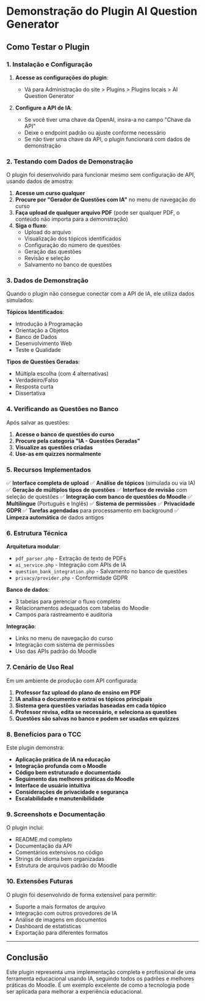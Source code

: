 # Demonstração do Plugin AI Question Generator

## Como Testar o Plugin

### 1. Instalação e Configuração

1. **Acesse as configurações do plugin**:
   - Vá para Administração do site > Plugins > Plugins locais > AI Question Generator

2. **Configure a API de IA**:
   - Se você tiver uma chave da OpenAI, insira-a no campo "Chave da API"
   - Deixe o endpoint padrão ou ajuste conforme necessário
   - Se não tiver uma chave da API, o plugin funcionará com dados de demonstração

### 2. Testando com Dados de Demonstração

O plugin foi desenvolvido para funcionar mesmo sem configuração de API, usando dados de amostra:

1. **Acesse um curso qualquer**
2. **Procure por "Gerador de Questões com IA"** no menu de navegação do curso
3. **Faça upload de qualquer arquivo PDF** (pode ser qualquer PDF, o conteúdo não importa para a demonstração)
4. **Siga o fluxo**:
   - Upload do arquivo
   - Visualização dos tópicos identificados
   - Configuração do número de questões
   - Geração das questões
   - Revisão e seleção
   - Salvamento no banco de questões

### 3. Dados de Demonstração

Quando o plugin não consegue conectar com a API de IA, ele utiliza dados simulados:

**Tópicos Identificados**:
- Introdução à Programação
- Orientação a Objetos  
- Banco de Dados
- Desenvolvimento Web
- Teste e Qualidade

**Tipos de Questões Geradas**:
- Múltipla escolha (com 4 alternativas)
- Verdadeiro/Falso
- Resposta curta
- Dissertativa

### 4. Verificando as Questões no Banco

Após salvar as questões:

1. **Acesse o banco de questões do curso**
2. **Procure pela categoria "IA - Questões Geradas"**
3. **Visualize as questões criadas**
4. **Use-as em quizzes normalmente**

### 5. Recursos Implementados

✅ **Interface completa de upload**
✅ **Análise de tópicos** (simulada ou via IA)
✅ **Geração de múltiplos tipos de questões**
✅ **Interface de revisão** com seleção de questões
✅ **Integração com banco de questões do Moodle**
✅ **Multilíngue** (Português e Inglês)
✅ **Sistema de permissões**
✅ **Privacidade GDPR**
✅ **Tarefas agendadas** para processamento em background
✅ **Limpeza automática** de dados antigos

### 6. Estrutura Técnica

**Arquitetura modular**:
- `pdf_parser.php` - Extração de texto de PDFs
- `ai_service.php` - Integração com APIs de IA
- `question_bank_integration.php` - Salvamento no banco de questões
- `privacy/provider.php` - Conformidade GDPR

**Banco de dados**:
- 3 tabelas para gerenciar o fluxo completo
- Relacionamentos adequados com tabelas do Moodle
- Campos para rastreamento e auditoria

**Integração**:
- Links no menu de navegação do curso
- Integração com sistema de permissões
- Uso das APIs padrão do Moodle

### 7. Cenário de Uso Real

Em um ambiente de produção com API configurada:

1. **Professor faz upload do plano de ensino em PDF**
2. **IA analisa o documento e extrai os tópicos principais**
3. **Sistema gera questões variadas baseadas em cada tópico**
4. **Professor revisa, edita se necessário, e seleciona as questões**
5. **Questões são salvas no banco e podem ser usadas em quizzes**

### 8. Benefícios para o TCC

Este plugin demonstra:

- **Aplicação prática de IA na educação**
- **Integração profunda com o Moodle**
- **Código bem estruturado e documentado**
- **Seguimento das melhores práticas do Moodle**
- **Interface de usuário intuitiva**
- **Considerações de privacidade e segurança**
- **Escalabilidade e manutenibilidade**

### 9. Screenshots e Documentação

O plugin inclui:
- README.md completo
- Documentação da API
- Comentários extensivos no código
- Strings de idioma bem organizadas
- Estrutura de arquivos padrão do Moodle

### 10. Extensões Futuras

O plugin foi desenvolvido de forma extensível para permitir:
- Suporte a mais formatos de arquivo
- Integração com outros provedores de IA
- Análise de imagens em documentos
- Dashboard de estatísticas
- Exportação para diferentes formatos

---

## Conclusão

Este plugin representa uma implementação completa e profissional de uma ferramenta educacional usando IA, seguindo todos os padrões e melhores práticas do Moodle. É um exemplo excelente de como a tecnologia pode ser aplicada para melhorar a experiência educacional.
